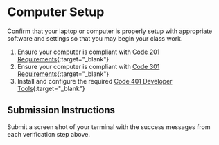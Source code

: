 # Computer Setup

Confirm that your laptop or computer is properly setup with appropriate software and settings so that you may begin your class work.

1. Ensure your computer is compliant with [Code 201 Requirements](https://codefellows.github.io/setup-guide/system-setup/11-verify.html){:target="_blank"}
1. Ensure your computer is compliant with [Code 301 Requirements](https://codefellows.github.io/setup-guide/code-301/verify){:target="_blank"}
1. Install and configure the required [Code 401 Developer Tools](https://codefellows.github.io/setup-guide/code-401-javascript){:target="_blank"}

## Submission Instructions

Submit a screen shot of your terminal with the success messages from each verification step above.
